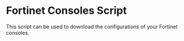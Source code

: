 # Fortinet Consoles Script

This script can be used to download the configurations of your Fortinet consoles.

